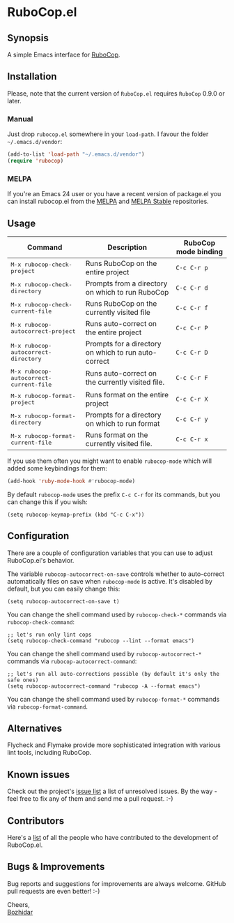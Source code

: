 # RuboCop.el

## Synopsis

A simple Emacs interface for [RuboCop](https://github.com/rubocop-hq/rubocop).

## Installation

Please, note that the current version of `RuboCop.el` requires `RuboCop` 0.9.0 or later.

### Manual

Just drop `rubocop.el` somewhere in your `load-path`. I
favour the folder `~/.emacs.d/vendor`:

```lisp
(add-to-list 'load-path "~/.emacs.d/vendor")
(require 'rubocop)
```

### MELPA

If you're an Emacs 24 user or you have a recent version of package.el
you can install rubocop.el from the [MELPA](http://melpa.org/) and
[MELPA Stable](http://stable.melpa.org/) repositories.

## Usage

Command                                         | Description                                             | RuboCop mode binding
------------------------------------------------|---------------------------------------------------------|--------------------
<kbd>M-x rubocop-check-project</kbd>            | Runs RuboCop on the entire project                      | `C-c C-r p`
<kbd>M-x rubocop-check-directory</kbd>          | Prompts from a directory on which to run RuboCop        | `C-c C-r d`
<kbd>M-x rubocop-check-current-file</kbd>       | Runs RuboCop on the currently visited file              | `C-c C-r f`
<kbd>M-x rubocop-autocorrect-project</kbd>      | Runs auto-correct on the entire project                 | `C-c C-r P`
<kbd>M-x rubocop-autocorrect-directory</kbd>    | Prompts for a directory on which to run auto-correct    | `C-c C-r D`
<kbd>M-x rubocop-autocorrect-current-file</kbd> | Runs auto-correct on the currently visited file.        | `C-c C-r F`
<kbd>M-x rubocop-format-project</kbd>           | Runs format on the entire project                       | `C-c C-r X`
<kbd>M-x rubocop-format-directory</kbd>         | Prompts for a directory on which to run format          | `C-c C-r y`
<kbd>M-x rubocop-format-current-file</kbd>      | Runs format on the currently visited file.              | `C-c C-r x`


If you use them often you might want to enable `rubocop-mode` which will added some keybindings for them:

```lisp
(add-hook 'ruby-mode-hook #'rubocop-mode)
```

By default `rubocop-mode` uses the prefix `C-c C-r` for its commands, but you can change this if you wish:

``` emacs-lisp
(setq rubocop-keymap-prefix (kbd "C-c C-x"))
```

## Configuration

There are a couple of configuration variables that you can use to adjust RuboCop.el's behavior.

The variable `rubocop-autocorrect-on-save` controls whether to auto-correct automatically files on save when
`rubocop-mode` is active. It's disabled by default, but you can easily change this:

``` emacs-lisp
(setq rubocop-autocorrect-on-save t)
```

You can change the shell command used by `rubocop-check-*` commands via `rubocop-check-command`:

``` emacs-lisp
;; let's run only lint cops
(setq rubocop-check-command "rubocop --lint --format emacs")
```

You can change the shell command used by `rubocop-autocorrect-*` commands via `rubocop-autocorrect-command`:

``` emacs-lisp
;; let's run all auto-corrections possible (by default it's only the safe ones)
(setq rubocop-autocorrect-command "rubocop -A --format emacs")
```

You can change the shell command used by `rubocop-format-*` commands via `rubocop-format-command`.

## Alternatives

Flycheck and Flymake provide more sophisticated integration with various lint tools, including RuboCop.

## Known issues

Check out the project's
[issue list](https://github.com/rubocop-hq/rubocop-emacs/issues?sort=created&direction=desc&state=open)
a list of unresolved issues. By the way - feel free to fix any of them
and send me a pull request. :-)

## Contributors

Here's a [list](https://github.com/rubocop-hq/rubocop-emacs/contributors) of all the people who have contributed to the
development of RuboCop.el.

## Bugs & Improvements

Bug reports and suggestions for improvements are always
welcome. GitHub pull requests are even better! :-)

Cheers,<br/>
[Bozhidar](http://twitter.com/bbatsov)
